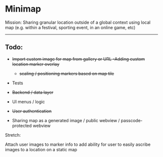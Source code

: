 # Minimap

Mission: Sharing granular location outside of a global context using local map (e.g. within a festival, sporting event, in an online game, etc)

---
## Todo:  

- <del>Import custom image for map from gallery or URL
-Adding custom location marker overlay  
  - <del>scaling / positioning markers based on map tile</del>   
- Tests

- <del>Backend / data layer</del>
-  UI menus / logic

- <del>User authentication </del>
- Sharing map as a generated image / public webview / passcode-protected webview  

Stretch: 

Attach user images to marker info to add ability for user to easily ascribe images to a location on a static map
